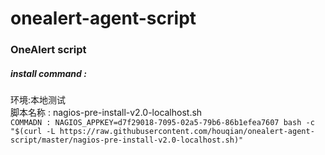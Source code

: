 # onealert-agent-script 
### OneAlert script 

##### install command :   
环境:本地测试  
脚本名称  : nagios-pre-install-v2.0-localhost.sh  
`COMMADN : NAGIOS_APPKEY=d7f29018-7095-02a5-79b6-86b1efea7607 bash -c "$(curl -L https://raw.githubusercontent.com/houqian/onealert-agent-script/master/nagios-pre-install-v2.0-localhost.sh)"`
